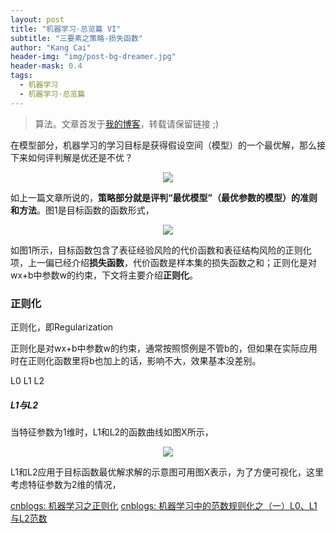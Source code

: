 ```yaml
---
layout: post
title: "机器学习·总览篇 VI"
subtitle: "三要素之策略-损失函数"
author: "Kang Cai"
header-img: "img/post-bg-dreamer.jpg"
header-mask: 0.4
tags:
  - 机器学习
  - 机器学习·总览篇
---
```


> 算法。文章首发于[我的博客](https://kangcai.github.io/2018/10/25/ml-overall-bayes/)，转载请保留链接 ;)


在模型部分，机器学习的学习目标是获得假设空间（模型）的一个最优解，那么接下来如何评判解是优还是不优？

<center>
<img src="https://kangcai.github.io/img/in-post/post-ml/r&c.png"/>
</center>

如上一篇文章所说的，**策略部分就是评判“最优模型”（最优参数的模型）的准则和方法**。图1是目标函数的函数形式，

<center>
<img src="https://kangcai.github.io/img/in-post/post-ml/object function.jpg"/>
</center>

如图1所示，目标函数包含了表征经验风险的代价函数和表征结构风险的正则化项，上一偏已经介绍**损失函数**，代价函数是样本集的损失函数之和；正则化是对wx+b中参数w的约束，下文将主要介绍**正则化**。


### 正则化

正则化，即Regularization

正则化是对wx+b中参数w的约束，通常按照惯例是不管b的，但如果在实际应用时在正则化函数里将b也加上的话，影响不大，效果基本没差别。

L0 L1 L2

##### L1与L2

当特征参数为1维时，L1和L2的函数曲线如图X所示，

<center>
<img src="https://kangcai.github.io/img/in-post/post-ml/l1 and l2.png"/>
</center>

L1和L2应用于目标函数最优解求解的示意图可用图X表示，为了方便可视化，这里考虑特征参数为2维的情况，



[cnblogs: 机器学习之正则化](https://www.cnblogs.com/jianxinzhou/p/4083921.html])
[cnblogs: 机器学习中的范数规则化之（一）L0、L1与L2范数](https://www.cnblogs.com/weizc/p/5778678.html)

